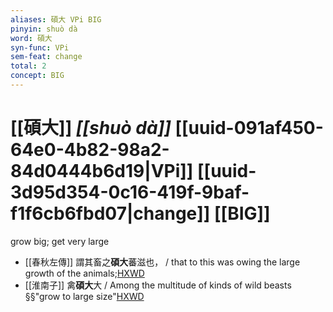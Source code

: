 ```yaml
---
aliases: 碩大 VPi BIG
pinyin: shuò dà
word: 碩大
syn-func: VPi
sem-feat: change
total: 2
concept: BIG 
---
```

# [[碩大]] *[[shuò dà]]*  [[uuid-091af450-64e0-4b82-98a2-84d0444b6d19|VPi]] [[uuid-3d95d354-0c16-419f-9baf-f1f6cb6fbd07|change]] [[BIG]]
grow big; get very large
 - [[春秋左傳]] 謂其畜之**碩大**蕃滋也， / that to this was owing the large growth of the animals;[HXWD](https://hxwd.org/textview.html?location=KR1e0001_tls_002-102a.37)
 - [[淮南子]] 禽**碩大**大 / Among the multitude of kinds of wild beasts    §§"grow to large size"[HXWD](https://hxwd.org/textview.html?location=KR3j0010_tls_001-2a.37)